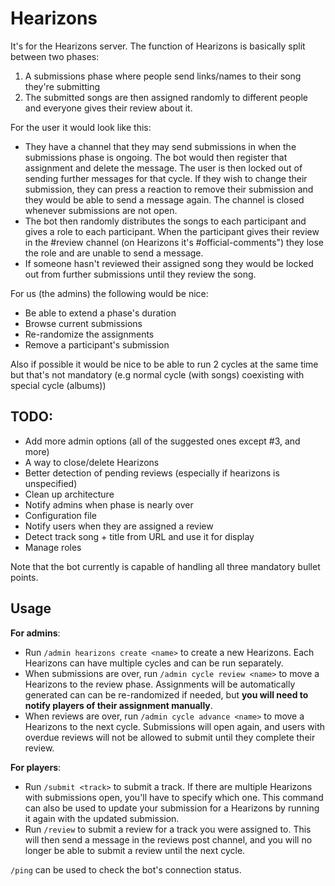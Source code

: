 # Hearizons

It's for the Hearizons server. The function of Hearizons is basically split between two phases:
1. A submissions phase where people send links/names to their song they're submitting
2. The submitted songs are then assigned randomly to different people and everyone gives their review about it.

For the user it would look like this:
- They have a channel that they may send submissions in when the submissions phase is ongoing. The bot would then register that assignment and delete the message. The user is then locked out of sending further messages for that cycle. If they wish to change their submission, they can press a reaction to remove their submission and they would be able to send a message again. The channel is closed whenever submissions are not open.
- The bot then randomly distributes the songs to each participant and gives a role to each participant. When the participant gives their review in the #review channel (on Hearizons it's #official-comments") they lose the role and are unable to send a message.
- If someone hasn't reviewed their assigned song they would be locked out from further submissions until they review the song.

For us (the admins) the following would be nice:
- Be able to extend a phase's duration
- Browse current submissions
- Re-randomize the assignments
- Remove a participant's submission

Also if possible it would be nice to be able to run 2 cycles at the same time but that's not mandatory (e.g normal cycle (with songs) coexisting with special cycle (albums))

## TODO:
- Add more admin options (all of the suggested ones except #3, and more)
- A way to close/delete Hearizons
- Better detection of pending reviews (especially if hearizons is unspecified)
- Clean up architecture
- Notify admins when phase is nearly over
- Configuration file
- Notify users when they are assigned a review
- Detect track song + title from URL and use it for display
- Manage roles

Note that the bot currently is capable of handling all three mandatory bullet points.

## Usage
__For admins__:
- Run `/admin hearizons create <name>` to create a new Hearizons. Each Hearizons can have multiple cycles and can be run separately.
- When submissions are over, run `/admin cycle review <name>` to move a Hearizons to the review phase. Assignments will be automatically generated can can be re-randomized if needed, but **you will need to notify players of their assignment manually**.
- When reviews are over, run `/admin cycle advance <name>` to move a Hearizons to the next cycle. Submissions will open again, and users with overdue reviews will not be allowed to submit until they complete their review.

__For players__:
- Run `/submit <track>` to submit a track. If there are multiple Hearizons with submissions open, you'll have to specify which one. This command can also be used to update your submission for a Hearizons by running it again with the updated submission.
- Run `/review` to submit a review for a track you were assigned to. This will then send a message in the reviews post channel, and you will no longer be able to submit a review until the next cycle.


`/ping` can be used to check the bot's connection status.
